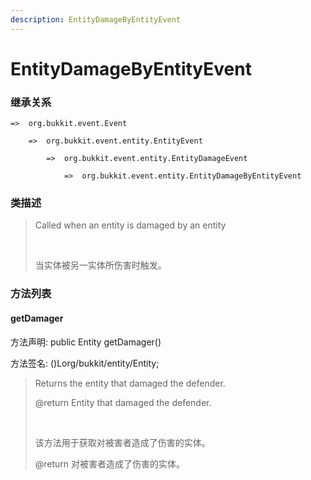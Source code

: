 ```yaml
---
description: EntityDamageByEntityEvent
---
```


# EntityDamageByEntityEvent

### 继承关系

    =>  org.bukkit.event.Event

        =>  org.bukkit.event.entity.EntityEvent

            =>  org.bukkit.event.entity.EntityDamageEvent

                =>  org.bukkit.event.entity.EntityDamageByEntityEvent

### 类描述

> Called when an entity is damaged by an entity
> 
> <br>
> 
> 当实体被另一实体所伤害时触发。

### 方法列表

#### getDamager

方法声明: public Entity getDamager()

方法签名: ()Lorg/bukkit/entity/Entity;

> Returns the entity that damaged the defender.
> 
> @return Entity that damaged the defender.
> 
> <br>
> 
> 该方法用于获取对被害者造成了伤害的实体。
> 
> @return 对被害者造成了伤害的实体。